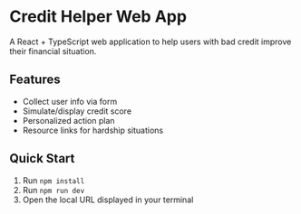 # Credit Helper Web App

A React + TypeScript web application to help users with bad credit improve their financial situation.

## Features

- Collect user info via form
- Simulate/display credit score
- Personalized action plan
- Resource links for hardship situations

## Quick Start

1. Run `npm install`
2. Run `npm run dev`
3. Open the local URL displayed in your terminal
